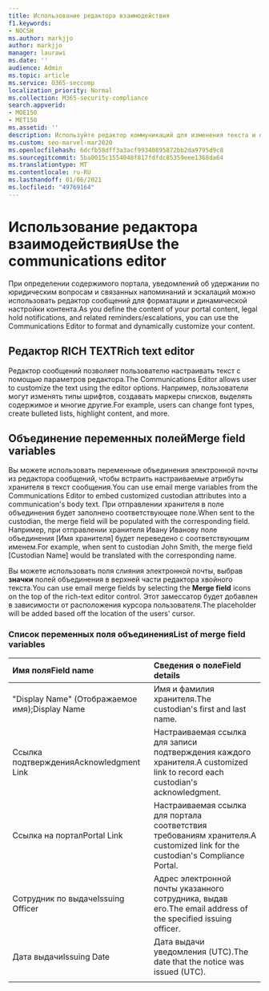```yaml
---
title: Использование редактора взаимодействия
f1.keywords:
- NOCSH
ms.author: markjjo
author: markjjo
manager: laurawi
ms.date: ''
audience: Admin
ms.topic: article
ms.service: O365-seccomp
localization_priority: Normal
ms.collection: M365-security-compliance
search.appverid:
- MOE150
- MET150
ms.assetid: ''
description: Используйте редактор коммуникаций для изменения текста и объединения переменных поля при форматирование содержимого.
ms.custom: seo-marvel-mar2020
ms.openlocfilehash: 6dcfb58dff3a3acf99340895872bb2da9795d9c8
ms.sourcegitcommit: 5ba0015c1554048f817fdfdc85359eee1368da64
ms.translationtype: MT
ms.contentlocale: ru-RU
ms.lasthandoff: 01/06/2021
ms.locfileid: "49769164"
---
```

# <a name="use-the-communications-editor"></a><span data-ttu-id="3dcb7-103">Использование редактора взаимодействия</span><span class="sxs-lookup"><span data-stu-id="3dcb7-103">Use the communications editor</span></span>

<span data-ttu-id="3dcb7-104">При определении содержимого портала, уведомлений об удержании по юридическим вопросам и связанных напоминаний и эскалаций можно использовать редактор сообщений для форматации и динамической настройки контента.</span><span class="sxs-lookup"><span data-stu-id="3dcb7-104">As you define the content of your portal content, legal hold notifications, and related reminders/escalations, you can use the Communications Editor to format and dynamically customize your content.</span></span>

## <a name="rich-text-editor"></a><span data-ttu-id="3dcb7-105">Редактор RICH TEXT</span><span class="sxs-lookup"><span data-stu-id="3dcb7-105">Rich text editor</span></span>

<span data-ttu-id="3dcb7-106">Редактор сообщений позволяет пользователю настраивать текст с помощью параметров редактора.</span><span class="sxs-lookup"><span data-stu-id="3dcb7-106">The Communications Editor allows user to customize the text using the editor options.</span></span> <span data-ttu-id="3dcb7-107">Например, пользователи могут изменять типы шрифтов, создавать маркеры списков, выделять содержимое и многие другие.</span><span class="sxs-lookup"><span data-stu-id="3dcb7-107">For example, users can change font types, create bulleted lists, highlight content, and more.</span></span>

## <a name="merge-field-variables"></a><span data-ttu-id="3dcb7-108">Объединение переменных полей</span><span class="sxs-lookup"><span data-stu-id="3dcb7-108">Merge field variables</span></span>

<span data-ttu-id="3dcb7-109">Вы можете использовать переменные объединения электронной почты из редактора сообщений, чтобы встраить настраиваемые атрибуты хранителя в текст сообщения.</span><span class="sxs-lookup"><span data-stu-id="3dcb7-109">You can use email merge variables from the Communications Editor to embed customized custodian attributes into a communication's body text.</span></span> <span data-ttu-id="3dcb7-110">При отправлении хранителя в поле объединения будет заполнено соответствующее поле.</span><span class="sxs-lookup"><span data-stu-id="3dcb7-110">When sent to the custodian, the merge field will be populated with the corresponding field.</span></span> <span data-ttu-id="3dcb7-111">Например, при отправлении хранителя Ивану Иванову поле объединения [Имя хранителя] будет переведено с соответствующим именем.</span><span class="sxs-lookup"><span data-stu-id="3dcb7-111">For example, when sent to custodian John Smith, the merge field [Custodian Name] would be translated with the corresponding name.</span></span>

<span data-ttu-id="3dcb7-112">Вы можете использовать поля слияния электронной почты, выбрав **значки** полей объединения в верхней части редактора хвойного текста.</span><span class="sxs-lookup"><span data-stu-id="3dcb7-112">You can use email merge fields by selecting the **Merge field** icons on the top of the rich-text editor control.</span></span> <span data-ttu-id="3dcb7-113">Этот замессатор будет добавлен в зависимости от расположения курсора пользователя.</span><span class="sxs-lookup"><span data-stu-id="3dcb7-113">The placeholder will be added based off the location of the users' cursor.</span></span>

### <a name="list-of-merge-field-variables"></a><span data-ttu-id="3dcb7-114">Список переменных поля объединения</span><span class="sxs-lookup"><span data-stu-id="3dcb7-114">List of merge field variables</span></span>

| <span data-ttu-id="3dcb7-115">Имя поля</span><span class="sxs-lookup"><span data-stu-id="3dcb7-115">Field name</span></span>                  | <span data-ttu-id="3dcb7-116">Сведения о поле</span><span class="sxs-lookup"><span data-stu-id="3dcb7-116">Field details</span></span> |
| :------------------- | :------------------- |
| <span data-ttu-id="3dcb7-117">"Display Name" (Отображаемое имя);</span><span class="sxs-lookup"><span data-stu-id="3dcb7-117">Display Name</span></span>  | <span data-ttu-id="3dcb7-118">Имя и фамилия хранителя.</span><span class="sxs-lookup"><span data-stu-id="3dcb7-118">The custodian's first and last name.</span></span> | 
| <span data-ttu-id="3dcb7-119">Ссылка подтверждения</span><span class="sxs-lookup"><span data-stu-id="3dcb7-119">Acknowledgment Link</span></span> | <span data-ttu-id="3dcb7-120">Настраиваемая ссылка для записи подтверждения каждого хранителя.</span><span class="sxs-lookup"><span data-stu-id="3dcb7-120">A customized link to record each custodian's acknowledgment.</span></span>|                 |
| <span data-ttu-id="3dcb7-121">Ссылка на портал</span><span class="sxs-lookup"><span data-stu-id="3dcb7-121">Portal Link</span></span>     | <span data-ttu-id="3dcb7-122">Настраиваемая ссылка для портала соответствия требованиям хранителя.</span><span class="sxs-lookup"><span data-stu-id="3dcb7-122">A customized link for the custodian's Compliance Portal.</span></span>|                |
| <span data-ttu-id="3dcb7-123">Сотрудник по выдаче</span><span class="sxs-lookup"><span data-stu-id="3dcb7-123">Issuing Officer</span></span>                   | <span data-ttu-id="3dcb7-124">Адрес электронной почты указанного сотрудника, выдав его.</span><span class="sxs-lookup"><span data-stu-id="3dcb7-124">The email address of the specified issuing officer.</span></span>|                   |
| <span data-ttu-id="3dcb7-125">Дата выдачи</span><span class="sxs-lookup"><span data-stu-id="3dcb7-125">Issuing Date</span></span>                   | <span data-ttu-id="3dcb7-126">Дата выдачи уведомления (UTC).</span><span class="sxs-lookup"><span data-stu-id="3dcb7-126">The date that the notice was issued (UTC).</span></span>              |
|||
